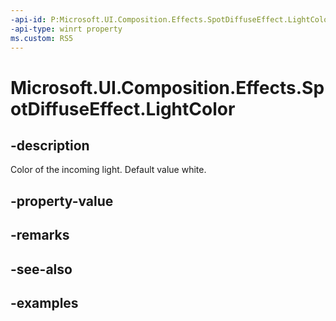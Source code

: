 ```yaml
---
-api-id: P:Microsoft.UI.Composition.Effects.SpotDiffuseEffect.LightColor
-api-type: winrt property
ms.custom: RS5
---
```


<!-- Property syntax.
public Color LightColor { get;  set; }
-->

# Microsoft.UI.Composition.Effects.SpotDiffuseEffect.LightColor

## -description
Color of the incoming light. Default value white.

## -property-value

## -remarks

## -see-also

## -examples

